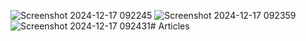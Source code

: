 ![Screenshot 2024-12-17 092245](https://github.com/user-attachments/assets/2b600354-7023-4465-bb39-8174a6f7c8ca)
![Screenshot 2024-12-17 092359](https://github.com/user-attachments/assets/f9a438f9-67fc-4ab2-b02c-39bbb6c918fa)
![Screenshot 2024-12-17 092431](https://github.com/user-attachments/assets/43f5af04-d244-4904-b3f0-bd7db3bd2b33)# Articles
